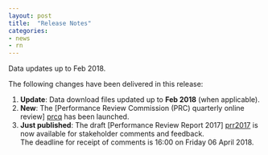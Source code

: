 ```yaml
---
layout: post
title:  "Release Notes"
categories:
- news
- rn
---
```


Data updates up to Feb 2018.

The following changes have been delivered in this release:

1. **Update**: Data download files updated up to **Feb 2018** (when applicable).
1. **New**: The [Performance Review Commission (PRC) quarterly online review] [prcq] has been launched.
1. **Just published**: The draft [Performance Review Report 2017] [prr2017] is now available for stakeholder comments and feedback.
    <br>The deadline for receipt of comments is 16:00 on Friday 06 April 2018. 


[prcq]: <{{ "/prcq/" | prepend: site.baseurl | prepend: site.url }}> "PRC Quarterly"
[prr2017]: <https://www.eurocontrol.int/publications/performance-review-report-prr-2017-consultation> "draft Final PRR 2017"
